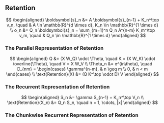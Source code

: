 ## Retention
$$
\begin{aligned}
\boldsymbol{s}_n &= A \boldsymbol{s}_{n-1} + K_n^\top v_n, \quad & A \in \mathbb{R}^{d \times d}, K_n \in \mathbb{R}^{1 \times d} \\
o_n &= Q_n \boldsymbol{s}_n = \sum_{m=1}^n Q_n A^{n-m} K_m^\top v_m, \quad & Q_n \in \mathbb{R}^{1 \times d}
\end{aligned}
$$
### The Parallel Representation of Retention
$$
\begin{aligned}
Q &= (X W_Q) \odot \Theta, \quad K = (X W_K) \odot \overline{\Theta}, \quad V = X W_V \\
\Theta_n &= e^{in\theta}, \quad D_{nm} = \begin{cases} \gamma^{n-m}, & n \geq m \\ 0, & n < m \end{cases} \\
\text{Retention}(X) &= (Q K^\top \odot D) V
\end{aligned}
$$
### The Recurrent Representation of Retention
$$
\begin{aligned}
S_n &= \gamma S_{n-1} + K_n^\top V_n \\
\text{Retention}(X_n) &= Q_n S_n, \quad n = 1, \cdots, |x|
\end{aligned}
$$
### The Chunkwise Recurrent Representation of Retention

